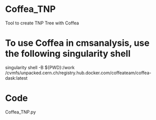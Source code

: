 # Coffea_TNP
Tool to create TNP Tree with Coffea

# To use Coffea in cmsanalysis, use the following singularity shell
singularity shell -B ${PWD}:/work /cvmfs/unpacked.cern.ch/registry.hub.docker.com/coffeateam/coffea-dask:latest

# Code
Coffea_TNP.py
